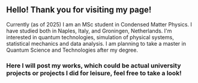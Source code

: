 ## Hello! Thank you for visiting my page! 

Currently (as of 2025) I am an MSc student in Condensed Matter Physics. 
I have studied both in Naples, Italy, and Groningen, Netherlands.
I'm interested in quantum technologies, simulation of physical systems, statistical mechanics and data analysis.
I am planning to take a master in Quantum Science and Technologies after my degree.

### Here I will post my works, which could be actual university projects or projects I did for leisure, feel free to take a look!

<!--
**Tullioform/Tullioform** is a ✨ _special_ ✨ repository because its `README.md` (this file) appears on your GitHub profile.

Here are some ideas to get you started:

- 🔭 I’m currently working on ...
- 🌱 I’m currently learning ...
- 👯 I’m looking to collaborate on ...
- 🤔 I’m looking for help with ...
- 💬 Ask me about ...
- 📫 How to reach me: ...
- 😄 Pronouns: ...
- ⚡ Fun fact: ...
-->
